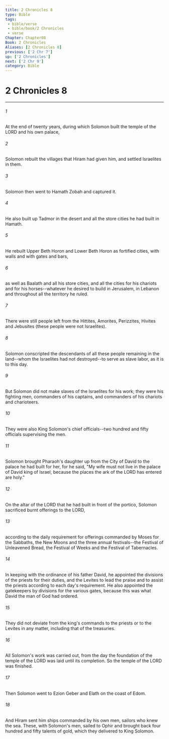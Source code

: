 ```yaml
---
title: 2 Chronicles 8
type: Bible
tags:
 - bible/verse
 - bible/book/2 Chronicles
 - verse
Chapter: Chapter08
Book: 2 Chronicles
Aliases: [2 Chronicles 8]
previous: ['2 Chr 7']
up: ['2 Chronicles']
next: ['2 Chr 9']
category: Bible
---
```

# 2 Chronicles 8

***


###### 1 
At the end of twenty years, during which Solomon built the temple of the LORD and his own palace, 

###### 2 
Solomon rebuilt the villages that Hiram had given him, and settled Israelites in them. 

###### 3 
Solomon then went to Hamath Zobah and captured it. 

###### 4 
He also built up Tadmor in the desert and all the store cities he had built in Hamath. 

###### 5 
He rebuilt Upper Beth Horon and Lower Beth Horon as fortified cities, with walls and with gates and bars, 

###### 6 
as well as Baalath and all his store cities, and all the cities for his chariots and for his horses--whatever he desired to build in Jerusalem, in Lebanon and throughout all the territory he ruled. 

###### 7 
There were still people left from the Hittites, Amorites, Perizzites, Hivites and Jebusites (these people were not Israelites). 

###### 8 
Solomon conscripted the descendants of all these people remaining in the land--whom the Israelites had not destroyed--to serve as slave labor, as it is to this day. 

###### 9 
But Solomon did not make slaves of the Israelites for his work; they were his fighting men, commanders of his captains, and commanders of his chariots and charioteers. 

###### 10 
They were also King Solomon's chief officials--two hundred and fifty officials supervising the men. 

###### 11 
Solomon brought Pharaoh's daughter up from the City of David to the palace he had built for her, for he said, "My wife must not live in the palace of David king of Israel, because the places the ark of the LORD has entered are holy." 

###### 12 
On the altar of the LORD that he had built in front of the portico, Solomon sacrificed burnt offerings to the LORD, 

###### 13 
according to the daily requirement for offerings commanded by Moses for the Sabbaths, the New Moons and the three annual festivals--the Festival of Unleavened Bread, the Festival of Weeks and the Festival of Tabernacles. 

###### 14 
In keeping with the ordinance of his father David, he appointed the divisions of the priests for their duties, and the Levites to lead the praise and to assist the priests according to each day's requirement. He also appointed the gatekeepers by divisions for the various gates, because this was what David the man of God had ordered. 

###### 15 
They did not deviate from the king's commands to the priests or to the Levites in any matter, including that of the treasuries. 

###### 16 
All Solomon's work was carried out, from the day the foundation of the temple of the LORD was laid until its completion. So the temple of the LORD was finished. 

###### 17 
Then Solomon went to Ezion Geber and Elath on the coast of Edom. 

###### 18 
And Hiram sent him ships commanded by his own men, sailors who knew the sea. These, with Solomon's men, sailed to Ophir and brought back four hundred and fifty talents of gold, which they delivered to King Solomon. 

